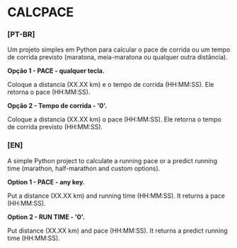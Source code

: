 # CALCPACE

### [PT-BR]

Um projeto simples em Python para calcular o pace de corrida ou um tempo de corrida previsto (maratona, meia-maratona ou qualquer outra distância).

**Opção 1 - PACE - qualquer tecla.**

Coloque a distancia (XX.XX km) e o tempo de corrida (HH:MM:SS).
Ele retorna o pace (HH:MM:SS).

**Opção 2 - Tempo de corrida - '0'.**

Coloque a distancia (XX.XX km) o pace (HH:MM:SS).
Ele retorna o tempo de corrida previsto (HH:MM:SS).

### [EN]

A simple Python project to calculate a running pace or a predict running time (marathon, half-marathon and custom options).

**Option 1 - PACE - any key.**

Put a  distance (XX.XX km) and running time (HH:MM:SS).
It returns a pace (HH:MM:SS).

**Option 2 - RUN TIME - '0'.**

Put distance (XX.XX km) and pace (HH:MM:SS).
It returns a predict running time (HH:MM:SS).
